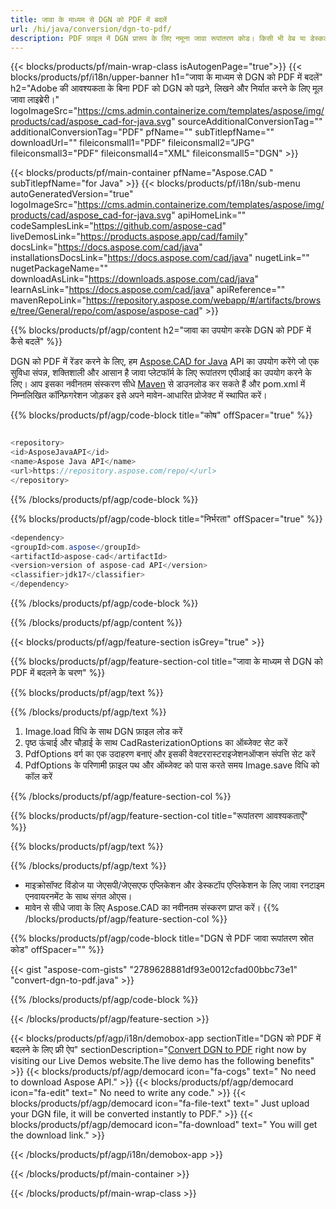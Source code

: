 ```yaml
---
title: जावा के माध्यम से DGN को PDF में बदलें 
url: /hi/java/conversion/dgn-to-pdf/ 
description: PDF फ़ाइल में DGN प्रारूप के लिए नमूना जावा रूपांतरण कोड। किसी भी वेब या डेस्कटॉप जावा आधारित एप्लिकेशन में DGN को PDF में बदलने के लिए इस उदाहरण कोड का उपयोग करें।
---
```


{{< blocks/products/pf/main-wrap-class isAutogenPage="true">}}
{{< blocks/products/pf/i18n/upper-banner h1="जावा के माध्यम से DGN को PDF में बदलें" h2="Adobe की आवश्यकता के बिना PDF को DGN को पढ़ने, लिखने और निर्यात करने के लिए मूल जावा लाइब्रेरी।" logoImageSrc="https://cms.admin.containerize.com/templates/aspose/img/products/cad/aspose_cad-for-java.svg" sourceAdditionalConversionTag="" additionalConversionTag="PDF" pfName="" subTitlepfName="" downloadUrl="" fileiconsmall1="PDF" fileiconsmall2="JPG" fileiconsmall3="PDF" fileiconsmall4="XML" fileiconsmall5="DGN" >}}

{{< blocks/products/pf/main-container pfName="Aspose.CAD " subTitlepfName="for Java" >}}
{{< blocks/products/pf/i18n/sub-menu autoGeneratedVersion="true" logoImageSrc="https://cms.admin.containerize.com/templates/aspose/img/products/cad/aspose_cad-for-java.svg" apiHomeLink="" codeSamplesLink="https://github.com/aspose-cad" liveDemosLink="https://products.aspose.app/cad/family" docsLink="https://docs.aspose.com/cad/java" installationsDocsLink="https://docs.aspose.com/cad/java" nugetLink="" nugetPackageName="" downloadAsLink="https://downloads.aspose.com/cad/java" learnAsLink="https://docs.aspose.com/cad/java" apiReference="" mavenRepoLink="https://repository.aspose.com/webapp/#/artifacts/browse/tree/General/repo/com/aspose/aspose-cad" >}}

{{% blocks/products/pf/agp/content h2="जावा का उपयोग करके DGN को PDF में कैसे बदलें" %}}

DGN को PDF में रेंडर करने के लिए, हम <a href=https://products.aspose.com/cad/java>Aspose.CAD for Java</a> API का उपयोग करेंगे जो एक सुविधा संपन्न, शक्तिशाली और आसान है जावा प्लेटफॉर्म के लिए रूपांतरण एपीआई का उपयोग करने के लिए। आप इसका नवीनतम संस्करण सीधे <a href=https://repository.aspose.com/webapp/#/artifacts/browse/tree/General/repo/com/aspose/aspose-cad>Maven</a> से डाउनलोड कर सकते हैं और pom.xml में निम्नलिखित कॉन्फ़िगरेशन जोड़कर इसे अपने मावेन-आधारित प्रोजेक्ट में स्थापित करें।

{{% blocks/products/pf/agp/code-block title="कोष" offSpacer="true" %}}

```cs

<repository>
<id>AsposeJavaAPI</id>
<name>Aspose Java API</name>
<url>https://repository.aspose.com/repo/</url>
</repository>

```

{{% /blocks/products/pf/agp/code-block %}}

{{% blocks/products/pf/agp/code-block title="निर्भरता" offSpacer="true" %}}

```cs
<dependency>
<groupId>com.aspose</groupId>
<artifactId>aspose-cad</artifactId>
<version>version of aspose-cad API</version>
<classifier>jdk17</classifier>
</dependency>

```

{{% /blocks/products/pf/agp/code-block %}}

{{% /blocks/products/pf/agp/content %}}

{{< blocks/products/pf/agp/feature-section isGrey="true" >}}

{{% blocks/products/pf/agp/feature-section-col title="जावा के माध्यम से DGN को PDF में बदलने के चरण" %}}

{{% blocks/products/pf/agp/text %}}

{{% /blocks/products/pf/agp/text %}}

1. Image.load विधि के साथ DGN फ़ाइल लोड करें
1. पृष्ठ ऊंचाई और चौड़ाई के साथ CadRasterizationOptions का ऑब्जेक्ट सेट करें
1. PdfOptions वर्ग का एक उदाहरण बनाएं और इसकी वेक्टररास्टराइजेशनऑप्शन संपत्ति सेट करें
1. PdfOptions के परिणामी फ़ाइल पथ और ऑब्जेक्ट को पास करते समय Image.save विधि को कॉल करें

{{% /blocks/products/pf/agp/feature-section-col %}}

{{% blocks/products/pf/agp/feature-section-col title="रूपांतरण आवश्यकताएँ" %}}

{{% blocks/products/pf/agp/text %}}

{{% /blocks/products/pf/agp/text %}}
- माइक्रोसॉफ्ट विंडोज या जेएसपी/जेएसएफ एप्लिकेशन और डेस्कटॉप एप्लिकेशन के लिए जावा रनटाइम एनवायरनमेंट के साथ संगत ओएस।
- मावेन से सीधे जावा के लिए Aspose.CAD का नवीनतम संस्करण प्राप्त करें।
{{% /blocks/products/pf/agp/feature-section-col %}}

{{% blocks/products/pf/agp/code-block title="DGN से PDF जावा रूपांतरण स्रोत कोड" offSpacer="" %}}

{{< gist "aspose-com-gists" "2789628881df93e0012cfad00bbc73e1" "convert-dgn-to-pdf.java" >}}

{{% /blocks/products/pf/agp/code-block %}}

{{< /blocks/products/pf/agp/feature-section >}}

<!-- aboutfile Starts -->

{{< blocks/products/pf/agp/i18n/demobox-app sectionTitle="DGN को PDF में बदलने के लिए फ्री ऐप" sectionDescription="[Convert DGN to PDF](https://products.aspose.app/cad/conversion/dgn-to-pdf) right now by visiting our Live Demos website.The live demo has the following benefits" >}}
        {{< blocks/products/pf/agp/democard icon="fa-cogs" text=" No need to download Aspose API." >}}
        {{< blocks/products/pf/agp/democard icon="fa-edit" text=" No need to write any code." >}}
        {{< blocks/products/pf/agp/democard icon="fa-file-text" text=" Just upload your DGN file, it will be converted instantly to PDF." >}}
        {{< blocks/products/pf/agp/democard icon="fa-download" text=" You will get the download link." >}}

   
{{< /blocks/products/pf/agp/i18n/demobox-app >}}

<!-- aboutfile Ends -->

{{< /blocks/products/pf/main-container >}}
    
{{< /blocks/products/pf/main-wrap-class >}}